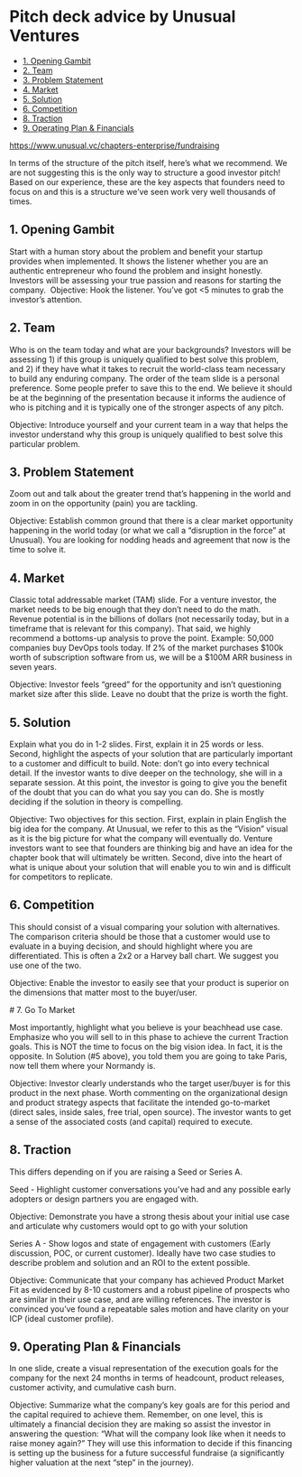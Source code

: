 # Pitch deck advice by Unusual Ventures

* [1. Opening Gambit](#1-opening-gambit)
* [2. Team](#2-team)
* [3. Problem Statement](#3-problem-statement)
* [4. Market](#4-market)
* [5. Solution](#5-solution)
* [6. Competition](#6-competition)
* [8. Traction ](#8-traction)
* [9. Operating Plan & Financials](#9-operating-plan-financials)

https://www.unusual.vc/chapters-enterprise/fundraising

In terms of the structure of the pitch itself, here’s what we recommend. ‍We are not suggesting this is the only way to structure a good investor pitch! Based on our experience, these are the key aspects that founders need to focus on and this is a structure we’ve seen work very well thousands of times. 

## 1. Opening Gambit

Start with a human story about the problem and benefit your startup provides when implemented. It shows the listener whether you are an authentic entrepreneur who found the problem and insight honestly. Investors will be assessing your true passion and reasons for starting the company.
‍‍
Objective: Hook the listener. You’ve got <5 minutes to grab the investor’s attention. 

## 2. Team

Who is on the team today and what are your backgrounds? Investors will be assessing 1) if this group is uniquely qualified to best solve this problem, and 2) if they have what it takes to recruit the world-class team necessary to build any enduring company. The order of the team slide is a personal preference. Some people prefer to save this to the end. We believe it should be at the beginning of the presentation because it informs the audience of who is pitching and it is typically one of the stronger aspects of any pitch.

Objective: Introduce yourself and your current team in a way that helps the investor understand why this group is uniquely qualified to best solve this particular problem. 

## 3. Problem Statement

Zoom out and talk about the greater trend that’s happening in the world and zoom in on the opportunity (pain) you are tackling. ‍

Objective: Establish common ground that there is a clear market opportunity happening in the world today (or what we call a “disruption in the force” at Unusual). You are looking for nodding heads and agreement that now is the time to solve it.  

## 4. Market

Classic total addressable market (TAM) slide. For a venture investor, the market needs to be big enough that they don’t need to do the math. Revenue potential is in the billions of dollars (not necessarily today, but in a timeframe that is relevant for this company). That said, we highly recommend a bottoms-up analysis to prove the point. Example: 50,000 companies buy DevOps tools today. If 2% of the market purchases $100k worth of subscription software from us, we will be a $100M ARR business in seven years.‍

Objective: Investor feels “greed” for the opportunity and isn’t questioning market size after this slide. Leave no doubt that the prize is worth the fight. 

## 5. Solution

Explain what you do in 1-2 slides. First, explain it in 25 words or less. Second, highlight the aspects of your solution that are particularly important to a customer and difficult to build. Note: don’t go into every technical detail. If the investor wants to dive deeper on the technology, she will in a separate session. At this point, the investor is going to give you the benefit of the doubt that you can do what you say you can do. She is mostly deciding if the solution in theory is compelling.

Objective: Two objectives for this section. First, explain in plain English the big idea for the company. At Unusual, we refer to this as the “Vision” visual as it is the big picture for what the company will eventually do. Venture investors want to see that founders are thinking big and have an idea for the chapter book that will ultimately be written. Second, dive into the heart of what is unique about your solution that will enable you to win and is difficult for competitors to replicate. 

## 6. Competition

This should consist of a visual comparing your solution with alternatives. The comparison criteria should be those that a customer would use to evaluate in a buying decision, and should highlight where you are differentiated. This is often a 2x2 or a Harvey ball chart. We suggest you use one of the two. ‍

‍Objective: Enable the investor to easily see that your product is superior on the dimensions that matter most to the buyer/user.

‍# 7. Go To Market

Most importantly, highlight what you believe is your beachhead use case. Emphasize who you will sell to in this phase to achieve the current Traction goals. This is NOT the time to focus on the big vision idea. In fact, it is the opposite. In Solution (#5 above), you told them you are going to take Paris, now tell them where your Normandy is. 

Objective: Investor clearly understands who the target user/buyer is for this product in the next phase. Worth commenting on the organizational design and product strategy aspects that facilitate the intended go-to-market (direct sales, inside sales, free trial, open source). The investor wants to get a sense of the associated costs (and capital) required to execute. 

## 8. Traction 

This differs depending on if you are raising a Seed or Series A. ‍

‍Seed - Highlight customer conversations you’ve had and any possible early adopters or design partners you are engaged with.‍

Objective: Demonstrate you have a strong thesis about your initial use case and articulate why customers would opt to go with your solution ‍

‍Series A - Show logos and state of engagement with customers (Early discussion, POC, or current customer). Ideally have two case studies to describe problem and solution and an ROI to the extent possible. ‍

‍‍Objective: Communicate that your company has achieved Product Market Fit as evidenced by 8-10 customers and a robust pipeline of prospects who are similar in their use case, and are willing references. The investor is convinced you’ve found a repeatable sales motion and have clarity on your ICP (ideal customer profile). 

## 9. Operating Plan & Financials

In one slide, create a visual representation of the execution goals for the company for the next 24 months in terms of headcount, product releases, customer activity, and cumulative cash burn.

‍‍Objective: Summarize what the company’s key goals are for this period and the capital required to achieve them. Remember, on one level, this is ultimately a financial decision they are making so assist the investor in answering the question: “What will the company look like when it needs to raise money again?” They will use this information to decide if this financing is setting up the business for a future successful fundraise (a significantly higher valuation at the next “step” in the journey). 
